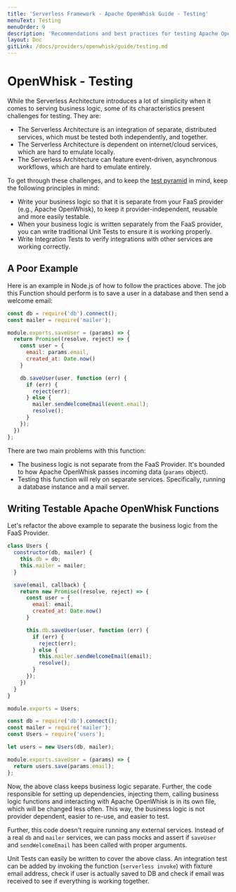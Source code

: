 ```yaml
---
title: 'Serverless Framework - Apache OpenWhisk Guide - Testing'
menuText: Testing
menuOrder: 9
description: 'Recommendations and best practices for testing Apache OpenWhisk Functions with the Serverless Framework'
layout: Doc
gitLink: /docs/providers/openwhisk/guide/testing.md
---
```


# OpenWhisk - Testing

While the Serverless Architecture introduces a lot of simplicity when it comes to serving business logic, some of its characteristics present challenges for testing.  They are:

* The Serverless Architecture is an integration of separate, distributed services, which must be tested both independently, and together.
* The Serverless Architecture is dependent on internet/cloud services, which are hard to emulate locally.
* The Serverless Architecture can feature event-driven, asynchronous workflows, which are hard to emulate entirely.

To get through these challenges, and to keep the [test pyramid](http://martinfowler.com/bliki/TestPyramid.html) in mind, keep the following principles in mind:

* Write your business logic so that it is separate from your FaaS provider (e.g., Apache OpenWhisk), to keep it provider-independent, reusable and more easily testable.
* When your business logic is written separately from the FaaS provider, you can write traditional Unit Tests to ensure it is working properly.
* Write Integration Tests to verify integrations with other services are working correctly.

## A Poor Example

Here is an example in Node.js of how to follow the practices above. The job this Function should perform is to save a user in a database and then send a welcome email:

```javascript
const db = require('db').connect();
const mailer = require('mailer');

module.exports.saveUser = (params) => {
  return Promise((resolve, reject) => {
    const user = {
      email: params.email,
      created_at: Date.now()
    }

    db.saveUser(user, function (err) {
      if (err) {
        reject(err);
      } else {
        mailer.sendWelcomeEmail(event.email);
        resolve();
      }
    });
  })
};
```

There are two main problems with this function:

* The business logic is not separate from the FaaS Provider.  It's bounded to how Apache OpenWhisk passes incoming data (`params` object).
* Testing this function will rely on separate services.  Specifically, running a database instance and a mail server.

## Writing Testable Apache OpenWhisk Functions

Let's refactor the above example to separate the business logic from the FaaS Provider.

```javascript
class Users {
  constructor(db, mailer) {
    this.db = db;
    this.mailer = mailer;
  }

  save(email, callback) {
    return new Promise((resolve, reject) => {
      const user = {
        email: email,
        created_at: Date.now()
      }

      this.db.saveUser(user, function (err) {
        if (err) {
          reject(err);
        } else {
          this.mailer.sendWelcomeEmail(email);
          resolve();
        }
      });
    })
  }
}

module.exports = Users;
```

```javascript
const db = require('db').connect();
const mailer = require('mailer');
const Users = require('users');

let users = new Users(db, mailer);

module.exports.saveUser = (params) => {
  return users.save(params.email);
};
```

Now, the above class keeps business logic separate.  Further, the code responsible for setting up dependencies, injecting them, calling business logic functions and interacting with Apache OpenWhisk is in its own file, which will be changed less often.  This way, the business logic is not provider dependent, easier to re-use, and easier to test.

Further, this code doesn't require running any external services.  Instead of a real `db` and `mailer` services, we can pass mocks and assert if `saveUser` and `sendWelcomeEmail` has been called with proper arguments.

Unit Tests can easily be written to cover the above class.  An integration test can be added by invoking the function (`serverless invoke`) with fixture email address, check if user is actually saved to DB and check if email was received to see if everything is working together.
